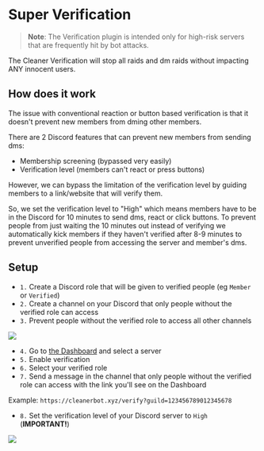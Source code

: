 
# Super Verification

> **Note**: The Verification plugin is intended only for high-risk servers
that are frequently hit by bot attacks.

The Cleaner Verification will stop all raids and dm raids without impacting
ANY innocent users.

## How does it work

The issue with conventional reaction or button based verification is that
it doesn't prevent new members from dming other members.

There are 2 Discord features that can prevent new members from sending dms:

- Membership screening (bypassed very easily)
- Verification level (members can't react or press buttons)

However, we can bypass the limitation of the verification level by guiding
members to a link/website that will verify them.

So, we set the verification level to "High" which means members have to be in
the Discord for 10 minutes to send dms, react or click buttons.
To prevent people from just waiting the 10 minutes out instead of verifying
we automatically kick members if they haven't verified after 8-9 minutes to
prevent unverified people from accessing the server and member's dms.


## Setup

- `1.` Create a Discord role that will be given to verified people (eg `Member` or `Verified`)
- `2.` Create a channel on your Discord that only people without the verified role can access
- `3.` Prevent people without the verified role to access all other channels

![](/img/docs/restricted_to_verified.png)

- `4.` Go to [the Dashboard](/dash/?component=verification) and select a server
- `5.` Enable verification
- `6.` Select your verified role
- `7.` Send a message in the channel that only people without the verified role can access with the link you'll see on the Dashboard

Example: `https://cleanerbot.xyz/verify?guild=123456789012345678`

- `8.` Set the verification level of your Discord server to `High` (**IMPORTANT!**)

![](/img/docs/verification_level.png)

